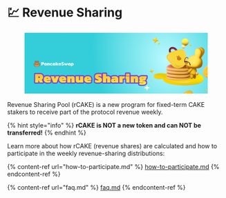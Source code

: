 # 💹 Revenue Sharing

<figure><img src="../../.gitbook/assets/image.png" alt=""><figcaption></figcaption></figure>

Revenue Sharing Pool (rCAKE) is a new program for fixed-term CAKE stakers to receive part of the protocol revenue weekly.

{% hint style="info" %}
**rCAKE is NOT a new token and can NOT be transferred!**
{% endhint %}

Learn more about how rCAKE (revenue shares) are calculated and how to participate in the weekly revenue-sharing distributions:

{% content-ref url="how-to-participate.md" %}
[how-to-participate.md](how-to-participate.md)
{% endcontent-ref %}

{% content-ref url="faq.md" %}
[faq.md](faq.md)
{% endcontent-ref %}
